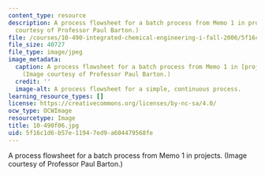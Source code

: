 ```yaml
---
content_type: resource
description: A process flowsheet for a batch process from Memo 1 in projects. (Image
  courtesy of Professor Paul Barton.)
file: /courses/10-490-integrated-chemical-engineering-i-fall-2006/5f16c1d6b57e11947ed9a604479568fe_10-490f06.jpg
file_size: 40727
file_type: image/jpeg
image_metadata:
  caption: A process flowsheet for a batch process from Memo 1 in [projects](/courses/10-490-integrated-chemical-engineering-i-fall-2006/pages/projects).
    (Image courtesy of Professor Paul Barton.)
  credit: ''
  image-alt: A process flowsheet for a simple, continuous process.
learning_resource_types: []
license: https://creativecommons.org/licenses/by-nc-sa/4.0/
ocw_type: OCWImage
resourcetype: Image
title: 10-490f06.jpg
uid: 5f16c1d6-b57e-1194-7ed9-a604479568fe
---
```

A process flowsheet for a batch process from Memo 1 in projects. (Image courtesy of Professor Paul Barton.)
